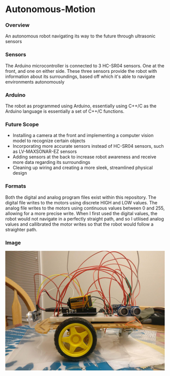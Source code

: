 # Autonomous-Motion
### Overview
An autonomous robot navigating its way to the future through ultrasonic sensors

### Sensors
The Arduino microcontroller is connected to 3 HC-SR04 sensors. One at the front, and one on either side. These three sensors provide the robot with information about its surroundings, based off which it's able to navigate environments autonomously

### Arduino
The robot as programmed using Arduino, essentially using C++/C as the Arduino language is essentially a set of C++/C functions.


### Future Scope
* Installing a camera at the front and implementing a computer vision model to recognize certain objects
* Incorporating more accurate sensors instead of HC-SR04 sensors, such as LV-MAXSONAR-EZ sensors
* Adding sensors at the back to increase robot awareness and receive more data regarding its surroundings
* Cleaning up wiring and creating a more sleek, streamlined physical design

### Formats
Both the digital and analog program files exist within this repository. 
The digital file writes to the motors using discrete HIGH and LOW values. 
The analog file writes to the motors using continuous values between 0 and 255, allowing for a more precise write. 
When I first used the digital values, the robot would not navigate in a perfectly straight path, and so I utliised analog values and callibrated the motor writes so that the robot would follow a straighter path.

### Image
![Robot](/Images/robot.jpg)
